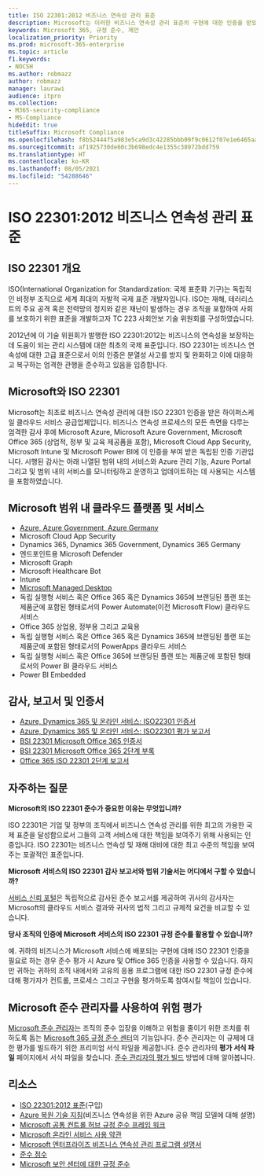 ```yaml
---
title: ISO 22301:2012 비즈니스 연속성 관리 표준
description: Microsoft는 이러한 비즈니스 연속성 관리 표준의 구현에 대한 인증을 받았습니다.
keywords: Microsoft 365, 규정 준수, 제안
localization_priority: Priority
ms.prod: microsoft-365-enterprise
ms.topic: article
f1.keywords:
- NOCSH
ms.author: robmazz
author: robmazz
manager: laurawi
audience: itpro
ms.collection:
- M365-security-compliance
- MS-Compliance
hideEdit: true
titleSuffix: Microsoft Compliance
ms.openlocfilehash: f8b52444f5a983e5ca9d3c42285bbb09f9c0612f07e1e6465aa0d5863944a45b
ms.sourcegitcommit: af1925730de60c3b698edc4e1355c38972bdd759
ms.translationtype: HT
ms.contentlocale: ko-KR
ms.lasthandoff: 08/05/2021
ms.locfileid: "54288646"
---
```

# <a name="iso-223012012-business-continuity-management-standard"></a>ISO 22301:2012 비즈니스 연속성 관리 표준

## <a name="iso-22301-overview"></a>ISO 22301 개요

ISO(International Organization for Standardization: 국제 표준화 기구)는 독립적인 비정부 조직으로 세계 최대의 자발적 국제 표준 개발자입니다. ISO는 재해, 테러리스트의 주요 공격 혹은 전력망의 정지와 같은 재난이 발생하는 경우 조직을 포함하여 사회를 보호하기 위한 표준을 개발하고자 TC 223 사회안보 기술 위원회를 구성하였습니다.

2012년에 이 기술 위원회가 발행한 ISO 22301:2012는 비즈니스의 연속성을 보장하는 데 도움이 되는 관리 시스템에 대한 최초의 국제 표준입니다. ISO 22301는 비즈니스 연속성에 대한 고급 표준으로서 이의 인증은 분열성 사고를 방지 및 완화하고 이에 대응하고 복구하는 엄격한 관행을 준수하고 있음을 입증합니다.

## <a name="microsoft-and-iso-22301"></a>Microsoft와 ISO 22301

Microsoft는 최초로 비즈니스 연속성 관리에 대한 ISO 22301 인증을 받은 하이퍼스케일 클라우드 서비스 공급업체입니다. 비즈니스 연속성 프로세스의 모든 측면을 다루는 엄격한 감사 후에 Microsoft Azure, Microsoft Azure Government, Microsoft Office 365 (상업적, 정부 및 교육 제공품을 포함), Microsoft Cloud App Security, Microsoft Intune 및 Microsoft Power BI에 이 인증을 부여 받은 독립된 인증 기관입니다. 시행된 감사는 아래 나열된 범위 내의 서비스와 Azure 관리 기능, Azure Portal 그리고 및 범위 내의 서비스를 모니터링하고 운영하고 업데이트하는 데 사용되는 시스템을 포함하였습니다.

## <a name="microsoft-in-scope-cloud-platforms--services"></a>Microsoft 범위 내 클라우드 플랫폼 및 서비스

- [Azure, Azure Government, Azure Germany](https://aka.ms/AzureCompliance)
- Microsoft Cloud App Security
- Dynamics 365, Dynamics 365 Government, Dynamics 365 Germany
- 엔드포인트용 Microsoft Defender
- Microsoft Graph
- Microsoft Healthcare Bot
- Intune
- [Microsoft Managed Desktop](/microsoft-365/managed-desktop/intro/compliance)
- 독립 실행형 서비스 혹은 Office 365 혹은 Dynamics 365에 브랜딩된 플랜 또는 제품군에 포함된 형태로서의 Power Automate(이전 Microsoft Flow) 클라우드 서비스
- Office 365 상업용, 정부용 그리고 교육용
- 독립 실행형 서비스 혹은 Office 365 혹은 Dynamics 365에 브랜딩된 플랜 또는 제품군에 포함된 형태로서의 PowerApps 클라우드 서비스
- 독립 실행형 서비스 혹은 Office 365에 브랜딩된 플랜 또는 제품군에 포함된 형태로서의 Power BI 클라우드 서비스
- Power BI Embedded

## <a name="audits-reports-and-certificates"></a>감사, 보고서 및 인증서

- [Azure, Dynamics 365 및 온라인 서비스: ISO22301 인증서](https://aka.ms/azureiso22301cert)
- [Azure, Dynamics 365 및 온라인 서비스: ISO22301 평가 보고서](https://aka.ms/azureiso22301report)
- [BSI 22301 Microsoft Office 365 인증서](https://go.microsoft.com/fwlink/p/?linkid=2092109)
- [BSI 22301 Microsoft Office 365 2단계 부록](https://go.microsoft.com/fwlink/p/?linkid=2092209)
- [Office 365 ISO 22301 2단계 보고서](https://go.microsoft.com/fwlink/p/?linkid=2092211)

## <a name="frequently-asked-questions"></a>자주하는 질문

**Microsoft의 ISO 22301 준수가 중요한 이유는 무엇입니까?**

ISO 22301은 기업 및 정부의 조직에서 비즈니스 연속성 관리를 위한 최고의 가용한 국제 표준을 달성함으로서 그들의 고객 서비스에 대한 책임을 보여주기 위해 사용되는 인증입니다. ISO 22301는 비즈니스 연속성 및 재해 대비에 대한 최고 수준의 책임을 보여주는 포괄적인 표준입니다.

**Microsoft 서비스의 ISO 22301 감사 보고서와 범위 기술서는 어디에서 구할 수 있습니까?**

[서비스 신뢰 포털](https://aka.ms/stphelp)은 독립적으로 감사된 준수 보고서를 제공하여 귀사의 감사자는 Microsoft의 클라우드 서비스 결과와 귀사의 법적 그리고 규제적 요건을 비교할 수 있습니다.

**당사 조직의 인증에 Microsoft 서비스의 ISO 22301 규정 준수를 활용할 수 있습니까?**

예. 귀하의 비즈니스가 Microsoft 서비스에 배포되는 구현에 대해 ISO 22301 인증을 필요로 하는 경우 준수 평가 시 Azure 및 Office 365 인증을 사용할 수 있습니다. 하지만 귀하는 귀하의 조직 내에서와 고유의 응용 프로그램에 대한 ISO 22301 규정 준수에 대해 평가자가 컨트롤, 프로세스 그리고 구현을 평가하도록 참여시킬 책임이 있습니다.

## <a name="use-microsoft-compliance-manager-to-assess-your-risk"></a>Microsoft 준수 관리자를 사용하여 위험 평가

[Microsoft 준수 관리자](/microsoft-365/compliance/compliance-manager)는 조직의 준수 입장을 이해하고 위험을 줄이기 위한 조치를 취하도록 돕는 [Microsoft 365 규정 준수 센터](/microsoft-365/compliance/microsoft-365-compliance-center)의 기능입니다. 준수 관리자는 이 규제에 대한 평가를 빌드하기 위한 프리미엄 서식 파일을 제공합니다. 준수 관리자의 **평가 서식 파일** 페이지에서 서식 파일을 찾습니다. [준수 관리자의 평가 빌드](/microsoft-365/compliance/compliance-manager-assessments) 방법에 대해 알아봅니다.

## <a name="resources"></a>리소스

- [ISO 22301:2012 표준](https://www.iso.org/iso/home/store/catalogue_tc/catalogue_detail.htm?csnumber=50038)(구입)
- [Azure 복원 기술 지침](/azure/architecture/framework/resiliency/overview)(비즈니스 연속성을 위한 Azure 공유 책임 모델에 대해 설명)
- [Microsoft 공통 컨트롤 허브 규정 준수 프레임 워크](https://www.microsoft.com/trustcenter/common-controls-hub)
- [Microsoft 온라인 서비스 사용 약관](https://aka.ms/Online-Services-Terms)
- [Microsoft 엔터프라이즈 비즈니스 연속성 관리 프로그램 설명서](https://go.microsoft.com/fwlink/p/?linkid=2092212)
- [준수 점수](/microsoft-365/compliance/compliance-manager)
- [Microsoft 보안 센터에 대한 규정 준수](https://www.microsoft.com/trust-center/compliance/compliance-overview)
